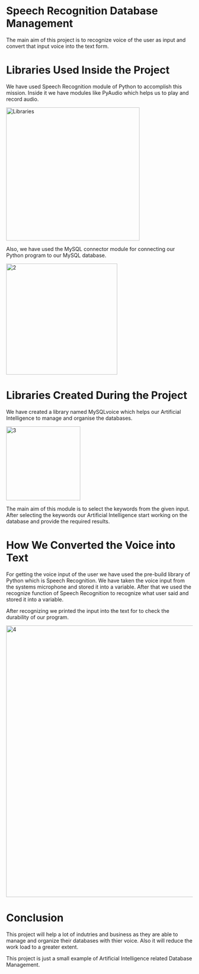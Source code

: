 # Speech Recognition Database Management

The main aim of this project is to recognize voice of the user as input and convert that input voice into the text form.

# Libraries Used Inside the Project

We have used Speech Recognition module of Python to accomplish this mission. Inside it we have modules like PyAudio which helps us to play and record audio.

<img width="360" alt="Libraries" src="https://user-images.githubusercontent.com/72074598/148636142-b1a39c61-ac66-40e3-baed-5b28ae3eff4a.png">

Also, we have used the MySQL connector module for connecting our Python program to our MySQL database.

<img width="300" alt="2" src="https://user-images.githubusercontent.com/72074598/148636118-1f3d17cd-4ffe-4015-a074-3528dcbd5ace.png">

# Libraries Created During the Project

We have created a library named MySQLvoice which helps our Artificial Intelligence to manage and organise the databases. 

<img width="200" alt="3" src="https://user-images.githubusercontent.com/72074598/148636366-0c57002a-cceb-43bc-b7f4-cbb70511bbf8.png">

The main aim of this module is to select the keywords from the given input. After selecting the keywords our Artificial Intelligence start working on the database and provide the required results.

# How We Converted the Voice into Text

For getting the voice input of the user we have used the pre-build library of Python which is Speech Recognition. We have taken the voice input from the systems microphone and stored it into a variable. After that we used the recognize function of Speech Recognition to recognize what user said and stored it into a variable.

After recognizing we printed the input into the text for to check the durability of our program.

<img width="734" alt="4" src="https://user-images.githubusercontent.com/72074598/148636838-b9573bbb-2c61-4856-9a75-8bb538b55f7e.png">

# Conclusion

This project will help a lot of indutries and business as they are able to manage and organize their databases with thier voice. Also it will reduce the work load to a greater extent.

This project is just a small example of Artificial Intelligence related Database Management.
